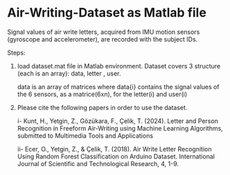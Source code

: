 # Air-Writing-Dataset as Matlab file
Signal values of air write letters, acquired from IMU motion sensors (gyroscope and accelerometer), are recorded with the subject IDs. 

Steps:
1) load dataset.mat file in Matlab environment. Dataset covers 3 structure (each is an array): data, letter , user.

   data is an array of matrices where data{i} contains the signal values of the 6 sensors, as a matrice(6xn), for the letter(i) and user(i)

2) Please cite the following papers in order to use the dataset.
   
   i- Kunt, H., Yetgin, Z., Gözükara, F., Çelik, T. (2024). Letter and Person Recognition in Freeform Air-Writing using Machine Learning Algorithms, submitted to Multimedia Tools and Applications

   ii- Ecer, O., Yetgin, Z., & Çelik, T. (2018). Air Write Letter Recognition Using Random Forest Classification on Arduino Dataset. International Journal of Scientific and Technological Research, 4, 1-9.
